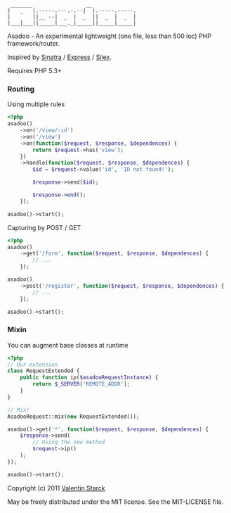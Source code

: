 ```
 _______                 __              
|   _   |.-----.---.-.--|  |.-----.-----.
|       ||__ --|  _  |  _  ||  _  |  _  |
|___|___||_____|___._|_____||_____|_____|
```

Asadoo - An experimental lightweight (one file, less than 500 loc) PHP framework/router.

Inspired by [Sinatra](http://www.sinatrarb.com/ "Sinatra - Ruby") / [Express](http://expressjs.com/ "Express - NodeJS") / [Silex](http://silex.sensiolabs.org/ "Silex PHP").

Requires PHP 5.3+

### Routing

Using multiple rules

```php
<?php
asadoo()
    ->on('/view/:id')
    ->on('/view')
    ->on(function($request, $response, $dependences) {
        return $request->has('view');
    })
    ->handle(function($request, $response, $dependences) {
        $id = $request->value('id', 'ID not found!');

        $response->send($id);

        $response->end();
    });

asadoo()->start();
```

Capturing by POST / GET

```php
<?php
asadoo()
    ->get('/form', function($request, $response, $dependences) {
        // ...
    });

asadoo()
    ->post('/register', function($request, $response, $dependences) {
        // ...
    });

asadoo()->start();
```

### Mixin

You can augment base classes at runtime

```php
<?php
// Our extension
class RequestExtended {
    public function ip($asadooRequestInstance) {
        return $_SERVER['REMOTE_ADDR'];
    }
}

// Mix!
AsadooRequest::mix(new RequestExtended());

asadoo()->get('*', function($request, $response, $dependences) {
    $response->send(
        // Using the new method
        $request->ip()
    );
});

asadoo()->start();
```

Copyright (c) 2011 [Valentin Starck](http://aijoona.com/)

May be freely distributed under the MIT license. See the MIT-LICENSE file.